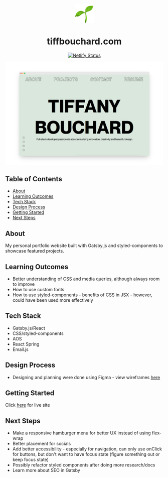  <p align="center">
 <a href="https://www.tiffbouchard.com">
    <img alt="tiff" src="src/images/favicon.png" width="60" />
  </a>
 </p>
<h1 align="center">
  tiffbouchard.com </h1>
 
 <p align="center">
  <a href="https://app.netlify.com/sites/tiffbouchard/deploys" target="_blank">
    <img src="https://api.netlify.com/api/v1/badges/e0df5966-3a7c-40bb-9cb8-03029de09f6a/deploy-status" alt="Netlify Status" />
  </a>
</p>

<img src="./static/images/screenshot.png">

## Table of Contents
- [About](#about)
- [Learning Outcomes](#learning-outcomes)
- [Tech Stack](#tech-stack)
- [Design Process](#design-process)
- [Getting Started](#getting-started)
- [Next Steps](#next-steps)

## About 
My personal portfolio website built with Gatsby.js and styled-components to showcase featured projects. 

## Learning Outcomes
- Better understanding of CSS and media queries, although always room to improve
- How to use custom fonts
- How to use styled-components - benefits of CSS in JSX - however, could have been used more effectively

## Tech Stack
- Gatsby.js/React
- CSS/styled-components
- AOS 
- React Spring
- Email.js

## Design Process
- Designing and planning were done using Figma - view wireframes [here](https://www.figma.com/file/zsz5CQeViz63IhPaLdWt4l/portfolio?node-id=0%3A1)

## Getting Started 
Click [here](https://tiffbouchard.com) for live site

## Next Steps
- Make a responsive hamburger menu for better UX instead of using flex-wrap
- Better placement for socials
- Add better accessibility - especially for navigation, can only use onClick for buttons, but don't want to have focus state (figure something out or keep focus state)
- Possibly refactor styled components after doing more research/docs
- Learn more about SEO in Gatsby
